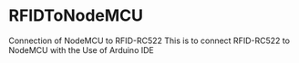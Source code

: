 # RFIDToNodeMCU
Connection of NodeMCU to RFID-RC522
This is to connect RFID-RC522 to NodeMCU with the Use of Arduino IDE
